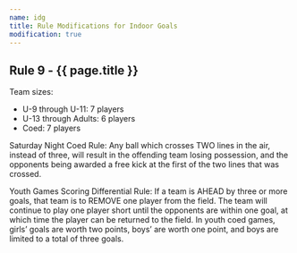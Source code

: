 ```yaml
---
name: idg
title: Rule Modifications for Indoor Goals
modification: true
---
```


## Rule 9 - {{ page.title }}

Team sizes:

* U-9 through U-11: 7 players
* U-13 through Adults: 6 players
* Coed: 7 players

Saturday Night Coed Rule: Any ball which crosses TWO lines in the air, instead of three, will result in the offending team losing possession, and the opponents being awarded a free kick at the first of the two lines that was crossed.

Youth Games Scoring Differential Rule: If a team is AHEAD by three or more goals, that team is to REMOVE one player from the field. The team will continue to play one player short until the opponents are within one goal, at which time the player can be returned to the field. In youth coed games, girls’ goals are worth two points, boys’ are worth one point, and boys are limited to a total of three goals.

